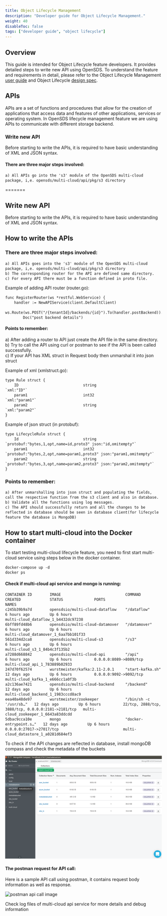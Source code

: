 ```yaml
---
title: Object Lifecycle Management
description: "Developer guide for Object Lifecycle Management."
weight: 40
disableToc: false
tags: ["developer guide", "object lifecycle"] 
---
```

## Overview

This guide is intended for Object Lifecycle feature developers. It provides detailed steps to write new API using OpenSDS. To understand the feature and requirements in detail, please refer to the Object Lifecycle Management [user guide](/guides/user-guides/object-lifecycle-management/) and Object Lifecycle [design spec](https://github.com/opensds/design-specs/blob/master/specs/capri/object_lifecycle_management.md). 


## APIs
APIs are a set of functions and procedures that allow for the creation of applications that access data and features of other applications, services or operating system. In OpenSDS lifecycle management feature we are using APIs to communicate with different storage backend.


### Write new API
Before starting to write the APIs, it is required to have basic understanding of XML and JSON syntax.

#### There are three major steps involved:
    a) All APIs go into the 's3' module of the OpenSDS multi-cloud package, i,e. opensds/multi-cloud/api/pkg/s3 directory
=======
## Write new API
Before starting to write the APIs, it is required to have basic understanding of XML and JSON syntax.

## How to write the APIs

### There are three major steps involved:
    a) All APIs goes into the 's3' module of the OpenSDS multi-cloud package, i,e. opensds/multi-cloud/api/pkg/s3 directory
    b) The corresponding router for the API are defined same directory.
    c) For every API there must be a function defined in proto file.
Example of adding API router (router.go):
```
func RegisterRouter(ws *restful.WebService) {
	handler := NewAPIService(client.DefaultClient)
	ws.Route(ws.POST("/{tenantId}/backends/{id}").To(handler.postBackend)).
		Doc("post backend details")
```

#### Points to remember:
   a) After adding a router to API just create the API file in the same directory.   
   b) Try to call the API using curl or postman to see if the API is been called successfully.          
   c) If your API has XML struct in Request body then unmarshal it into json struct

Example of xml (xmlstruct.go):
```
type Rule struct {
	ID                             string                         `xml:"ID"`
	param1                         int32                          `xml:"param1"`
	param2                         string                         `xml:"param2"`
}
```
Example of json struct (in protobuf):
```
type LifecycleRule struct {
	Id                             string              `protobuf:"bytes,1,opt,name=id,proto3" json:"id,omitempty"`
	param1                         int32               `protobuf:"bytes,2,opt,name=param1,proto3" json:"param1,omitempty"`
	param2                         string              `protobuf:"bytes,3,opt,name=param2,proto3" json:"param2,omitempty"`
}
```
### Points to remember:
    a) After unmarshalling into json struct and populating the fields, call the respective function from the s3 client and also in database.
    b) Validate all the functions using log messages.
    c) The API should successfully return and all the changes to be reflected in database should be seen in database client(for lifecycle feature the database is MongoDB)

## How to start multi-cloud into the Docker container
To start testing multi-cloud lifecycle feature, you need to first start multi-cloud service using steps below in the docker container.

```
docker-compose up -d
docker ps
```
#### Check if multi-cloud api service and mongo is running:
```
CONTAINER ID        IMAGE                             COMMAND                  CREATED             STATUS              PORTS                                                NAMES
c245b39b9a7d        opensdsio/multi-cloud-dataflow    "/dataflow"              6 hours ago         Up 6 hours                                                               multi-cloud_dataflow_1_b4432dc97238
6bff89fd48b6        opensdsio/multi-cloud-datamover   "/datamover"             6 hours ago         Up 6 hours                                                               multi-cloud_datamover_1_6aa7bb101f33
561d334d2ca8        opensdsio/multi-cloud-s3          "/s3"                    6 hours ago         Up 6 hours                                                               multi-cloud_s3_1_84b4c3f135b2
a7288d668842        opensdsio/multi-cloud-api         "/api"                   6 hours ago         Up 6 hours          0.0.0.0:8089->8089/tcp                               multi-cloud_api_1_783889b02933
247d70f62574        wurstmeister/kafka:2.11-2.0.1     "start-kafka.sh"         12 days ago         Up 6 hours          0.0.0.0:9092->9092/tcp                               multi-cloud_kafka_1_e666cc1a0f3b
a2c136ae7421        opensdsio/multi-cloud-backend     "/backend"               12 days ago         Up 6 hours                                                               multi-cloud_backend_1_1983cccd8ac9
eea40a48de97        wurstmeister/zookeeper            "/bin/sh -c '/usr/sb…"   12 days ago         Up 6 hours          22/tcp, 2888/tcp, 3888/tcp, 0.0.0.0:2181->2181/tcp   multi-cloud_zookeeper_1_6643a83ddcdd
5dbac9cca10e        mongo                             "docker-entrypoint.s…"   12 days ago         Up 6 hours          0.0.0.0:27017->27017/tcp                             multi-cloud_datastore_1_a0281d684ef3
```

To check if the API changes are reflected in database, install mongoDB compass and check the metadata of the buckets


![mongo connection image  ](opensds_mongo.png?raw=true)


#### The postman request for API call:

Here is a sample API call using postman, it contains request body information as well as response.

![postman api call image  ](postman.png?raw=true)

Check log files of multi-cloud api service for more details and debug information
